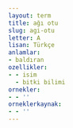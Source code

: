 ```yaml
---
layout: term
title: ağı otu
slug: agi-otu
letter: A
lisan: Türkçe
anlamlar:
- baldıran
ozellikler:
- - isim
  - bitki bilimi
ornekler:
- - ''
orneklerkaynak:
- - ''
---
```

